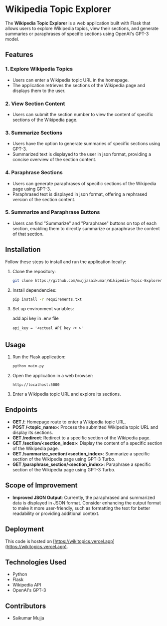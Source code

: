 

# Wikipedia Topic Explorer

The **Wikipedia Topic Explorer** is a web application built with Flask that allows users to explore Wikipedia topics, view their sections, and generate summaries or paraphrases of specific sections using OpenAI's GPT-3 model.

## Features

### 1. Explore Wikipedia Topics
- Users can enter a Wikipedia topic URL in the homepage.
- The application retrieves the sections of the Wikipedia page and displays them to the user.

### 2. View Section Content
- Users can submit the section number to view the content of specific sections of the Wikipedia page.

### 3. Summarize Sections
- Users have the option to generate summaries of specific sections using GPT-3.
- Summarized text is displayed to the user in json format, providing a concise overview of the section content.

### 4. Paraphrase Sections
- Users can generate paraphrases of specific sections of the Wikipedia page using GPT-3.
- Paraphrased text is displayed in json format, offering a rephrased version of the section content.

### 5. Summarize and Paraphrase Buttons
- Users can find "Summarize" and "Paraphrase" buttons on top of each section, enabling them to directly summarize or paraphrase the content of that section.

## Installation

Follow these steps to install and run the application locally:

1. Clone the repository:

   ```bash
   git clone https://github.com/mujjasaikumar/Wikipedia-Topic-Explorer.git
   ```

2. Install dependencies:

   ```bash
   pip install -r requirements.txt
   ```

3. Set up environment variables:
   
   add api key in .env file

   ```
   api_key = '<actual API key 🗝 >'
   ```

## Usage

1. Run the Flask application:

   ```bash
   python main.py
   ```

2. Open the application in a web browser:

   ```
   http://localhost:5000
   ```

3. Enter a Wikipedia topic URL and explore its sections.

## Endpoints

- **GET /**: Homepage route to enter a Wikipedia topic URL.
- **POST /<topic_name>**: Process the submitted Wikipedia topic URL and display its sections.
- **GET /redirect**: Redirect to a specific section of the Wikipedia page.
- **GET /section/<section_index>**: Display the content of a specific section of the Wikipedia page.
- **GET /summarize_section/<section_index>**: Summarize a specific section of the Wikipedia page using GPT-3 Turbo.
- **GET /paraphrase_section/<section_index>**: Paraphrase a specific section of the Wikipedia page using GPT-3 Turbo.

## Scope of Improvement
- **Improved JSON Output**: Currently, the paraphrased and summarized data is displayed in JSON format. Consider enhancing the output format to make it more user-friendly, such as formatting the text for better readability or providing additional context.

## Deployment

This code is hosted on [https://wikitopics.vercel.app](https://wikitopics.vercel.app).

## Technologies Used

- Python
- Flask
- Wikipedia API
- OpenAI's GPT-3

## Contributors

- Saikumar Mujja
